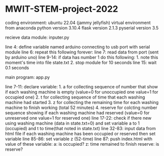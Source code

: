 # MWIT-STEM-project-2022
coding environment:
    ubuntu 22.04 (jammy jellyfish)
    virtual environment from anaconda
    python version 3.10.4
    flask version 2.1.3
    pyserial version 3.5


recieve data module: inputer.py

line 4: 
    define variable named arduino connecting to usb port with serial module
line 6: repeat this following forever:
    line 7: read data from port (sent by arduino uno)
    line 9-14: if data has number 1 do this following:
        1. note this moment's time into file state.txt
        2. stop module for 10 seconds
    line 15: wait 0.1 seconds


main program: app.py

line 7-11: 
    declare variable:
        1.  a for collecting sequence of number that show if each washing machine is empty (value=0 for unoccupied one value=1 for occupied one)
        2.  t for collecting sequence of time that each washing machine had started
        3.  z for collecting the remaining time for each washing machine to finish working (total 52 minutes)
        4.  reserve for colcting number sequence showing if each washing machine had reserved (value=0 for unreserved one value=1 for reserved one)
line 17-22:
    check if there new using washing machine (data in state.txt=0) and set variable a to 1 (occupied) and t to time(that noted in state.txt)
line 32-83:
    input data from html file if each washing machine has been occupied or reserved then set variable
line 85-86:
    set variable z (52-time)
line 87:
    push index.html with value of these variable:
        a: is occupied?
        z: time remained to finish
        reserve: is reserve?

